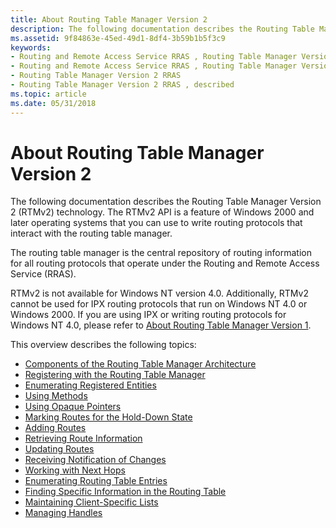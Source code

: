 ```yaml
---
title: About Routing Table Manager Version 2
description: The following documentation describes the Routing Table Manager Version 2 (RTMv2) technology.
ms.assetid: 9f84863e-45ed-49d1-8df4-3b59b1b5f3c9
keywords:
- Routing and Remote Access Service RRAS , Routing Table Manager Version 2
- Routing and Remote Access Service RRAS , Routing Table Manager Version 2,described
- Routing Table Manager Version 2 RRAS
- Routing Table Manager Version 2 RRAS , described
ms.topic: article
ms.date: 05/31/2018
---
```


# About Routing Table Manager Version 2

The following documentation describes the Routing Table Manager Version 2 (RTMv2) technology. The RTMv2 API is a feature of Windows 2000 and later operating systems that you can use to write routing protocols that interact with the routing table manager.

The routing table manager is the central repository of routing information for all routing protocols that operate under the Routing and Remote Access Service (RRAS).

RTMv2 is not available for Windows NT version 4.0. Additionally, RTMv2 cannot be used for IPX routing protocols that run on Windows NT 4.0 or Windows 2000. If you are using IPX or writing routing protocols for Windows NT 4.0, please refer to [About Routing Table Manager Version 1](about-routing-table-manager-version-1.md).

This overview describes the following topics:

-   [Components of the Routing Table Manager Architecture](components-of-the-routing-table-manager-architecture.md)
-   [Registering with the Routing Table Manager](registering-with-the-routing-table-manager.md)
-   [Enumerating Registered Entities](enumerating-registered-entities.md)
-   [Using Methods](using-methods.md)
-   [Using Opaque Pointers](using-opaque-pointers.md)
-   [Marking Routes for the Hold-Down State](marking-routes-for-the-hold-down-state.md)
-   [Adding Routes](adding-routes.md)
-   [Retrieving Route Information](retrieving-route-information.md)
-   [Updating Routes](updating-routes.md)
-   [Receiving Notification of Changes](receiving-notification-of-changes.md)
-   [Working with Next Hops](working-with-next-hops.md)
-   [Enumerating Routing Table Entries](enumerating-routing-table-entries.md)
-   [Finding Specific Information in the Routing Table](finding-specific-information-in-the-routing-table.md)
-   [Maintaining Client-Specific Lists](maintaining-client-specific-lists.md)
-   [Managing Handles](managing-handles.md)

 

 




